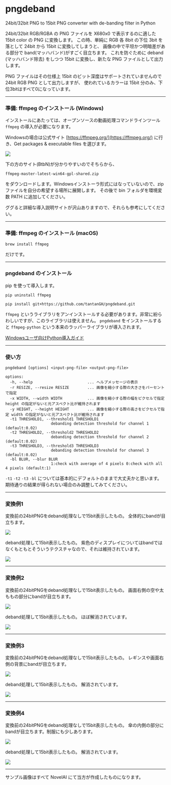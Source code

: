 # pngdeband
24bit/32bit PNG to 15bit PNG converter with de-banding filter in Python

24bit/32bit RGB/RGBA の PNG ファイルを X680x0 で表示するのに適した 15bit color の PNG に変換します。
この時、単純に RGB 各 8bit の下位 3bit を落として 24bit から 15bit に変換してしまうと、
画像の中で平坦かつ明暗差がある部分で band(マッハバンド)がすごく目立ちます。
これを防ぐために deband (マッハバンド除去) をしつつ 15bit に変換し、新たな PNG ファイルとして出力します。

PNG ファイルはその仕様上 15bit のビット深度はサポートされていませんので 24bit RGB PNG として出力しますが、
使われているカラーは 15bit 分のみ、下位3bitはすべて0になっています。

---

### 準備: ffmpeg のインストール (Windows)

インストールにあたっては、オープンソースの動画処理コマンドラインツール `ffmpeg` の導入が必要になります。

Windowsの場合は公式サイト [https://ffmpeg.org/](https://ffmpeg.org/) に行き、Get packages & executable files を選びます。

![](images/ffmpeg1.png)

下の方のサイト(BtbN)が分かりやすいのでそちらから、

    ffmpeg-master-latest-win64-gpl-shared.zip

をダウンロードします。Windowsインストーラ形式にはなっていないので、zipファイルを自分の希望する場所に展開します。
その後で bin フォルダを環境変数 PATH に追加してください。

ググると詳細な導入説明サイトが沢山ありますので、それらも参考にしてください。

---

### 準備: ffmpeg のインストール (macOS)

    brew install ffmpeg

だけです。

---

### pngdeband のインストール

pip を使って導入します。

    pip uninstall ffmpeg

    pip install git+https://github.com/tantanGH/pngdeband.git

`ffmpeg` というライブラリをアンインストールする必要があります。非常に紛らわしいですが、このライブラリは使えません。
`pngdeband` をインストールすると `ffmpeg-python` という本来のラッパーライブラリが導入されます。

[Windowsユーザ向けPython導入ガイド](https://github.com/tantanGH/distribution/blob/main/windows_python_for_x68k.md)

---

### 使い方

    pngdeband [options] <input-png-file> <output-png-file>

    options:
      -h, --help                        ... ヘルプメッセージの表示
      -r RESIZE, --resize RESIZE        ... 画像を縮小する際の大きさをパーセントで指定
      -x WIDTH, --width WIDTH           ... 画像を縮小する際の幅をピクセルで指定 height の指定がないと元アスペクト比が維持されます
      -y HEIGHT, --height HEIGHT        ... 画像を縮小する際の高さをピクセルで指定 width の指定がないと元アスペクト比が維持されます
      -t1 THRESHOLD1, --threshold1 THRESHOLD1
                        debanding detection threshold for channel 1 (default:0.02)
      -t2 THRESHOLD2, --threshold2 THRESHOLD2
                        debanding detection threshold for channel 2 (default:0.02)
      -t3 THRESHOLD3, --threshold3 THRESHOLD3
                        debanding detection threshold for channel 3 (default:0.02)
      -bl BLUR, --blur BLUR
                        1:check with average of 4 pixels 0:check with all 4 pixels (default:1)

`-t1` `-t2` `-t3` `-bl` については基本的にデフォルトのままで大丈夫かと思います。
期待通りの結果が得られない場合のみ調整してみてください。

---

### 変換例1

変換前の24bitPNGをdeband処理なしで15bit表示したもの。
全体的にbandが目立ちます。

![](images/sample4.png)

deband処理して15bit表示したもの。
紫色のディスプレイについてはbandではなくもともとそういうテクスチャなので、それは維持されています。

![](images/sample4d.png)

---

### 変換例2

変換前の24bitPNGをdeband処理なしで15bit表示したもの。
画面右側の空や太ももの部分にbandが目立ちます。

![](images/sample1.png)

deband処理して15bit表示したもの。
ほぼ解消されています。

![](images/sample1d.png)

---

### 変換例3

変換前の24bitPNGをdeband処理なしで15bit表示したもの。
レギンスや画面右側の背景にbandが目立ちます。

![](images/sample2.png)

deband処理して15bit表示したもの。
解消されています。

![](images/sample2d.png)

---

### 変換例4

変換前の24bitPNGをdeband処理なしで15bit表示したもの。
傘の内側の部分にbandが目立ちます。制服にも少しあります。

![](images/sample3.png)

deband処理して15bit表示したもの。
解消されています。

![](images/sample3d.png)

---

サンプル画像はすべて NovelAI にて当方が作成したものになります。